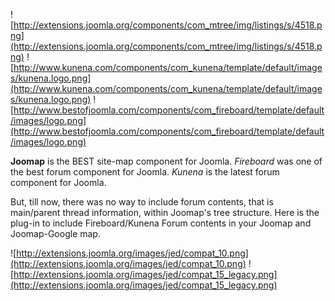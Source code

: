 ![http://extensions.joomla.org/components/com_mtree/img/listings/s/4518.png](http://extensions.joomla.org/components/com_mtree/img/listings/s/4518.png)   ![http://www.kunena.com/components/com_kunena/template/default/images/kunena.logo.png](http://www.kunena.com/components/com_kunena/template/default/images/kunena.logo.png)   ![http://www.bestofjoomla.com/components/com_fireboard/template/default/images/logo.png](http://www.bestofjoomla.com/components/com_fireboard/template/default/images/logo.png)

**Joomap** is the BEST site-map component for Joomla.
_Fireboard_ was one of the best forum component for Joomla.
_Kunena_ is the latest forum component for Joomla.

But, till now, there was no way to include forum contents, that is main/parent thread information, within Joomap's tree structure.
Here is the plug-in to include Fireboard/Kunena Forum contents in your Joomap and Joomap-Google map.

![http://extensions.joomla.org/images/jed/compat_10.png](http://extensions.joomla.org/images/jed/compat_10.png)
![http://extensions.joomla.org/images/jed/compat_15_legacy.png](http://extensions.joomla.org/images/jed/compat_15_legacy.png)
